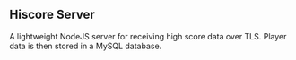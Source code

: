##  Hiscore Server

A lightweight NodeJS server for receiving high score data over TLS.
Player data is then stored in a MySQL database.
